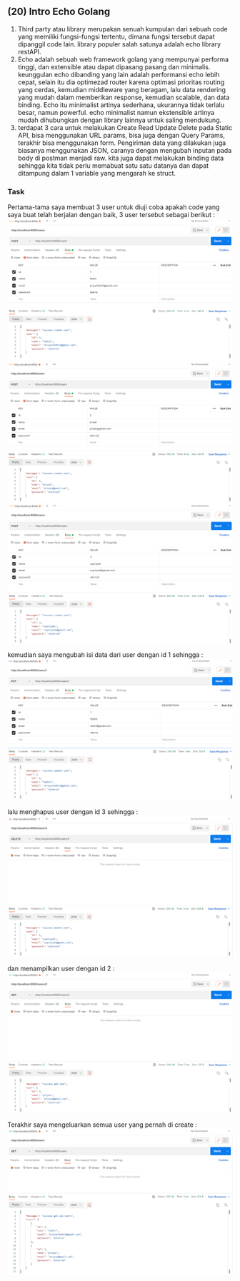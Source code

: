 ## (20) Intro Echo Golang

1. Third party atau library merupakan senuah kumpulan dari sebuah code yang memiliki fungsi-fungsi tertentu, dimana fungsi tersebut dapat dipanggil code lain. library populer salah satunya adalah echo library restAPI. 
2. Echo adalah sebuah web framework golang yang mempunyai performa tinggi, dan extensible atau dapat dipasang pasang dan minimalis. keunggulan echo dibanding yang lain adalah performansi echo lebih cepat, selain itu dia optimezad router karena optimasi prioritas routing yang cerdas, kemudian middleware yang beragam, lalu data rendering yang mudah dalam memberikan response, kemudian scalable, dan data binding. Echo itu minimalist artinya sederhana, ukurannya tidak terlalu besar, namun powerful. echo minimalist namun ekstensible artinya mudah dihubungkan dengan library lainnya untuk saling mendukung.
3. terdapat 3 cara untuk melakukan Create Read Update Delete pada Static API, bisa menggunakan URL params, bisa juga dengan Query Params, terakhir bisa menggunakan form. Pengiriman data yang dilakukan juga biasanya menggunakan JSON, caranya dengan mengubah inputan pada body di postman menjadi raw. kita juga dapat melakukan binding data sehingga kita tidak perlu memabuat satu satu datanya dan dapat ditampung dalam 1 variable yang mengarah ke struct.

### Task
Pertama-tama saya membuat 3 user untuk diuji coba apakah code yang saya buat telah berjalan dengan baik, 3 user tersebut sebagai berikut :
<img src="screenshots/create.PNG">
<img src="screenshots/create2.PNG">
<img src="screenshots/create3.PNG">

kemudian saya mengubah isi data dari user dengan id 1 sehingga :
<img src="screenshots/update.PNG">

lalu menghapus user dengan id 3 sehingga :
<img src="screenshots/delete.PNG">

dan menampilkan user dengan id 2 :
<img src="screenshots/getUser.PNG">

Terakhir saya mengeluarkan semua user yang pernah di create :
<img src="screenshots/getUsers.PNG">